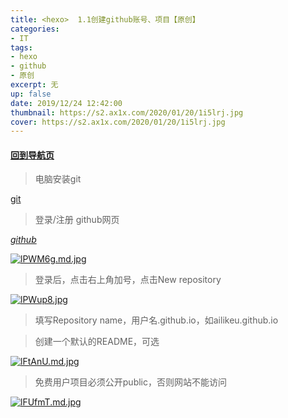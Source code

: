 ```yaml
---
title: <hexo>  1.1创建github账号、项目【原创】
categories:
- IT
tags: 
- hexo
- github
- 原创
excerpt: 无
up: false
date: 2019/12/24 12:42:00
thumbnail: https://s2.ax1x.com/2020/01/20/1i5lrj.jpg
cover: https://s2.ax1x.com/2020/01/20/1i5lrj.jpg
---
```

#### [回到导航页](../hexo-nav/)
> 电脑安装git

[git](https://git-scm.com)

> 登录/注册 github网页

_[github](https://github.com)_


[![lPWM6g.md.jpg](https://s2.ax1x.com/2019/12/24/lPWM6g.md.jpg)](https://imgchr.com/i/lPWM6g)

> 登录后，点击右上角加号，点击New repository

[![lPWup8.jpg](https://s2.ax1x.com/2019/12/24/lPWup8.jpg)](https://imgchr.com/i/lPWup8)


> 填写Repository name，用户名.github.io，如ailikeu.github.io


> 创建一个默认的README，可选

[![lFtAnU.md.jpg](https://s2.ax1x.com/2019/12/25/lFtAnU.md.jpg)](https://imgchr.com/i/lFtAnU)

> 免费用户项目必须公开public，否则网站不能访问

[![lFUfmT.md.jpg](https://s2.ax1x.com/2019/12/25/lFUfmT.md.jpg)](https://imgchr.com/i/lFUfmT)
